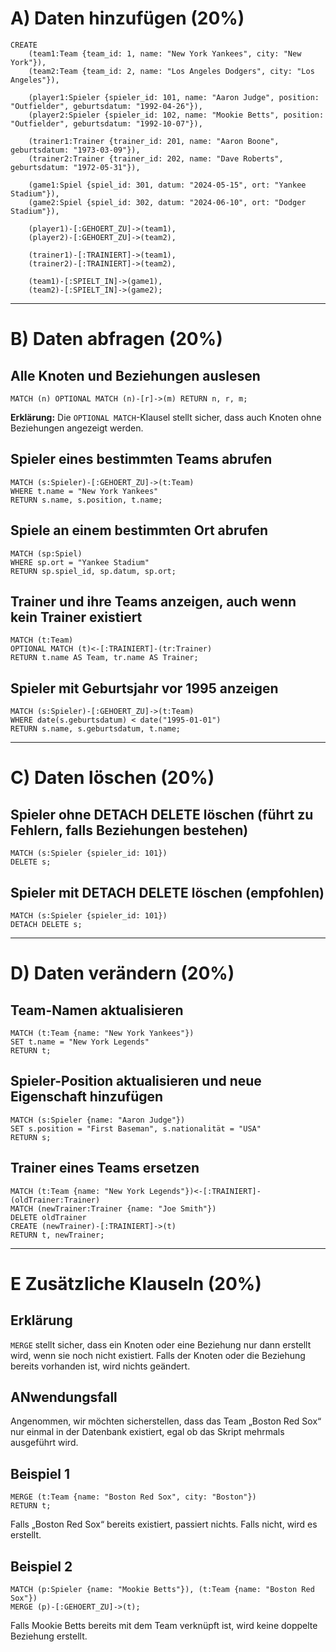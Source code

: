 # A) Daten hinzufügen (20%)

```
CREATE
    (team1:Team {team_id: 1, name: "New York Yankees", city: "New York"}),
    (team2:Team {team_id: 2, name: "Los Angeles Dodgers", city: "Los Angeles"}),

    (player1:Spieler {spieler_id: 101, name: "Aaron Judge", position: "Outfielder", geburtsdatum: "1992-04-26"}),
    (player2:Spieler {spieler_id: 102, name: "Mookie Betts", position: "Outfielder", geburtsdatum: "1992-10-07"}),

    (trainer1:Trainer {trainer_id: 201, name: "Aaron Boone", geburtsdatum: "1973-03-09"}),
    (trainer2:Trainer {trainer_id: 202, name: "Dave Roberts", geburtsdatum: "1972-05-31"}),

    (game1:Spiel {spiel_id: 301, datum: "2024-05-15", ort: "Yankee Stadium"}),
    (game2:Spiel {spiel_id: 302, datum: "2024-06-10", ort: "Dodger Stadium"}),

    (player1)-[:GEHOERT_ZU]->(team1),
    (player2)-[:GEHOERT_ZU]->(team2),

    (trainer1)-[:TRAINIERT]->(team1),
    (trainer2)-[:TRAINIERT]->(team2),

    (team1)-[:SPIELT_IN]->(game1),
    (team2)-[:SPIELT_IN]->(game2);
```

---

# B) Daten abfragen (20%)


## Alle Knoten und Beziehungen auslesen
```
MATCH (n) OPTIONAL MATCH (n)-[r]->(m) RETURN n, r, m;
```
**Erklärung:** Die `OPTIONAL MATCH`-Klausel stellt sicher, dass auch Knoten ohne Beziehungen angezeigt werden.

## Spieler eines bestimmten Teams abrufen
```
MATCH (s:Spieler)-[:GEHOERT_ZU]->(t:Team)
WHERE t.name = "New York Yankees"
RETURN s.name, s.position, t.name;
```

## Spiele an einem bestimmten Ort abrufen
```
MATCH (sp:Spiel)
WHERE sp.ort = "Yankee Stadium"
RETURN sp.spiel_id, sp.datum, sp.ort;
```

## Trainer und ihre Teams anzeigen, auch wenn kein Trainer existiert
```
MATCH (t:Team)
OPTIONAL MATCH (t)<-[:TRAINIERT]-(tr:Trainer)
RETURN t.name AS Team, tr.name AS Trainer;
```

## Spieler mit Geburtsjahr vor 1995 anzeigen
```
MATCH (s:Spieler)-[:GEHOERT_ZU]->(t:Team)
WHERE date(s.geburtsdatum) < date("1995-01-01")
RETURN s.name, s.geburtsdatum, t.name;
```

---

# C) Daten löschen (20%)

## Spieler ohne DETACH DELETE löschen (führt zu Fehlern, falls Beziehungen bestehen)
```
MATCH (s:Spieler {spieler_id: 101})
DELETE s;
```

## Spieler mit DETACH DELETE löschen (empfohlen)
```
MATCH (s:Spieler {spieler_id: 101})
DETACH DELETE s;
```

---

# D) Daten verändern (20%)

## Team-Namen aktualisieren
```
MATCH (t:Team {name: "New York Yankees"})
SET t.name = "New York Legends"
RETURN t;
```

## Spieler-Position aktualisieren und neue Eigenschaft hinzufügen
```
MATCH (s:Spieler {name: "Aaron Judge"})
SET s.position = "First Baseman", s.nationalität = "USA"
RETURN s;
```

## Trainer eines Teams ersetzen
```
MATCH (t:Team {name: "New York Legends"})<-[:TRAINIERT]-(oldTrainer:Trainer)
MATCH (newTrainer:Trainer {name: "Joe Smith"})
DELETE oldTrainer
CREATE (newTrainer)-[:TRAINIERT]->(t)
RETURN t, newTrainer;
```
---
# E Zusätzliche Klauseln (20%)
## Erklärung
``MERGE`` stellt sicher, dass ein Knoten oder eine Beziehung nur dann erstellt wird, wenn sie noch nicht existiert. Falls der Knoten oder die Beziehung bereits vorhanden ist, wird nichts geändert.
## ANwendungsfall
Angenommen, wir möchten sicherstellen, dass das Team „Boston Red Sox“ nur einmal in der Datenbank existiert, egal ob das Skript mehrmals ausgeführt wird.
## Beispiel 1

```
MERGE (t:Team {name: "Boston Red Sox", city: "Boston"})
RETURN t;
```
Falls „Boston Red Sox“ bereits existiert, passiert nichts. Falls nicht, wird es erstellt.

## Beispiel 2
```
MATCH (p:Spieler {name: "Mookie Betts"}), (t:Team {name: "Boston Red Sox"})
MERGE (p)-[:GEHOERT_ZU]->(t);
```
Falls Mookie Betts bereits mit dem Team verknüpft ist, wird keine doppelte Beziehung erstellt.